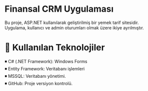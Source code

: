 # Finansal CRM Uygulaması

Bu proje, ASP.NET kullanılarak geliştirilmiş bir yemek tarif sitesidir. Uygulama, kullanıcı ve admin oturumları olmak üzere ikiye ayrılmıştır.


# 🔨  Kullanılan Teknolojiler
◾ C# (.NET Framework): Windows Forms   
◾ Entity Framework: Veritabanı işlemleri   
◾ MSSQL: Veritabanı yönetimi.   
◾ GitHub: Proje versiyon kontrolü.  
